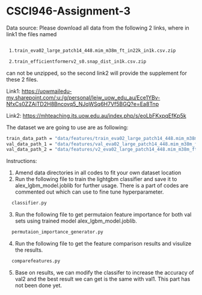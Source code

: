 # CSCI946-Assignment-3

Data source: Please download all data from the following 2 links, where in link1 the files named
 ```bash

  1.train_eva02_large_patch14_448.mim_m38m_ft_in22k_in1k.csv.zip

  2.train_efficientformerv2_s0.snap_dist_in1k.csv.zip 
```
can not be unzipped, so the second link2 will provide the supplement for these 2 files.

Link1: https://uowmailedu-my.sharepoint.com/:u:/g/personal/leiw_uow_edu_au/Ece1YBv-NfxCs0ZZAiTD2H8Bncovq5_NJqWSq6H7Vf5BGQ?e=Ea8Tnp 

Link2: https://mhteaching.its.uow.edu.au/index.php/s/eoLbFKxpqEfKp5k

The dataset we are going to use are as following:
 ```bash
train_data_path = "data/features/train_eva02_large_patch14_448.mim_m38m_ft_in22k_in1k.csv"
val_data_path_1 = "data/features/val_eva02_large_patch14_448.mim_m38m_ft_in22k_in1k.csv"
val_data_path_2 = "data/features/v2_eva02_large_patch14_448.mim_m38m_ft_in22k_in1k.csv"
```
Instructions:
1. Amend data directories in all codes to fit your own dataset location
2. Run the following file to train the lightgbm classifier and save it to alex_lgbm_model.joblib for further usage. There is a part of codes are commented out which can use to fine tune hyperparameter.
 ```bash
   classifier.py
 ```
3. Run the following file to get permutaion feature importance for both val sets using trained model alex_lgbm_model.joblib.
```bash
  permutaion_importance_generator.py
```
4. Run the following file to get the feature comparison results and visulize the results.
```bash
  comparefeatures.py
```
5. Base on results, we can modify the classifer to increase the accuracy of val2 and the best result we can get is the same with val1. This part has not been done yet.
